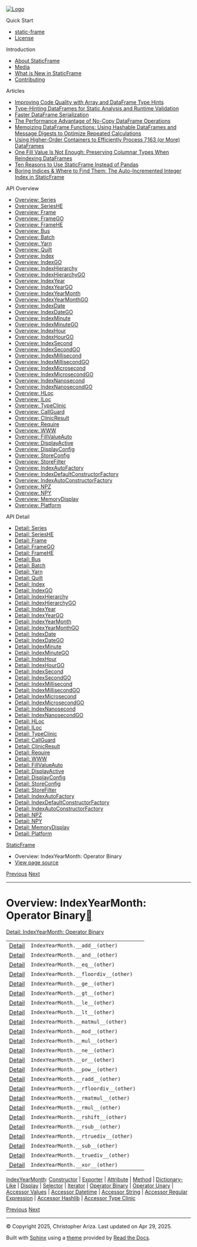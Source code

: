 [![Logo](../_static/sf-logo-web_icon-small.png)](../index.html)

Quick Start

* [static-frame](../readme.html)
* [License](../license.html)

Introduction

* [About StaticFrame](../intro.html)
* [Media](../intro.html#media)
* [What is New in StaticFrame](../new.html)
* [Contributing](../contributing.html)

Articles

* [Improving Code Quality with Array and DataFrame Type Hints](../articles/guard.html)
* [Type-Hinting DataFrames for Static Analysis and Runtime Validation](../articles/ftyping.html)
* [Faster DataFrame Serialization](../articles/serialize.html)
* [The Performance Advantage of No-Copy DataFrame Operations](../articles/no_copy.html)
* [Memoizing DataFrame Functions: Using Hashable DataFrames and Message Digests to Optimize Repeated Calculations](../articles/hash.html)
* [Using Higher-Order Containers to Efficiently Process 7,163 (or More) DataFrames](../articles/uhoc.html)
* [One Fill Value Is Not Enough: Preserving Columnar Types When Reindexing DataFrames](../articles/fill_value.html)
* [Ten Reasons to Use StaticFrame Instead of Pandas](../articles/upgrade.html)
* [Boring Indices & Where to Find Them: The Auto-Incremented Integer Index in StaticFrame](../articles/aiii.html)

API Overview

* [Overview: Series](series.html)
* [Overview: SeriesHE](series_he.html)
* [Overview: Frame](frame.html)
* [Overview: FrameGO](frame_go.html)
* [Overview: FrameHE](frame_he.html)
* [Overview: Bus](bus.html)
* [Overview: Batch](batch.html)
* [Overview: Yarn](yarn.html)
* [Overview: Quilt](quilt.html)
* [Overview: Index](index.html)
* [Overview: IndexGO](index_go.html)
* [Overview: IndexHierarchy](index_hierarchy.html)
* [Overview: IndexHierarchyGO](index_hierarchy_go.html)
* [Overview: IndexYear](index_year.html)
* [Overview: IndexYearGO](index_year_go.html)
* [Overview: IndexYearMonth](index_year_month.html)
* [Overview: IndexYearMonthGO](index_year_month_go.html)
* [Overview: IndexDate](index_date.html)
* [Overview: IndexDateGO](index_date_go.html)
* [Overview: IndexMinute](index_minute.html)
* [Overview: IndexMinuteGO](index_minute_go.html)
* [Overview: IndexHour](index_hour.html)
* [Overview: IndexHourGO](index_hour_go.html)
* [Overview: IndexSecond](index_second.html)
* [Overview: IndexSecondGO](index_second_go.html)
* [Overview: IndexMillisecond](index_millisecond.html)
* [Overview: IndexMillisecondGO](index_millisecond_go.html)
* [Overview: IndexMicrosecond](index_microsecond.html)
* [Overview: IndexMicrosecondGO](index_microsecond_go.html)
* [Overview: IndexNanosecond](index_nanosecond.html)
* [Overview: IndexNanosecondGO](index_nanosecond_go.html)
* [Overview: HLoc](hloc.html)
* [Overview: ILoc](iloc.html)
* [Overview: TypeClinic](type_clinic.html)
* [Overview: CallGuard](call_guard.html)
* [Overview: ClinicResult](clinic_result.html)
* [Overview: Require](require.html)
* [Overview: WWW](www.html)
* [Overview: FillValueAuto](fill_value_auto.html)
* [Overview: DisplayActive](display_active.html)
* [Overview: DisplayConfig](display_config.html)
* [Overview: StoreConfig](store_config.html)
* [Overview: StoreFilter](store_filter.html)
* [Overview: IndexAutoFactory](index_auto_factory.html)
* [Overview: IndexDefaultConstructorFactory](index_default_constructor_factory.html)
* [Overview: IndexAutoConstructorFactory](index_auto_constructor_factory.html)
* [Overview: NPZ](npz.html)
* [Overview: NPY](npy.html)
* [Overview: MemoryDisplay](memory_display.html)
* [Overview: Platform](platform.html)

API Detail

* [Detail: Series](../api_detail/series.html)
* [Detail: SeriesHE](../api_detail/series_he.html)
* [Detail: Frame](../api_detail/frame.html)
* [Detail: FrameGO](../api_detail/frame_go.html)
* [Detail: FrameHE](../api_detail/frame_he.html)
* [Detail: Bus](../api_detail/bus.html)
* [Detail: Batch](../api_detail/batch.html)
* [Detail: Yarn](../api_detail/yarn.html)
* [Detail: Quilt](../api_detail/quilt.html)
* [Detail: Index](../api_detail/index.html)
* [Detail: IndexGO](../api_detail/index_go.html)
* [Detail: IndexHierarchy](../api_detail/index_hierarchy.html)
* [Detail: IndexHierarchyGO](../api_detail/index_hierarchy_go.html)
* [Detail: IndexYear](../api_detail/index_year.html)
* [Detail: IndexYearGO](../api_detail/index_year_go.html)
* [Detail: IndexYearMonth](../api_detail/index_year_month.html)
* [Detail: IndexYearMonthGO](../api_detail/index_year_month_go.html)
* [Detail: IndexDate](../api_detail/index_date.html)
* [Detail: IndexDateGO](../api_detail/index_date_go.html)
* [Detail: IndexMinute](../api_detail/index_minute.html)
* [Detail: IndexMinuteGO](../api_detail/index_minute_go.html)
* [Detail: IndexHour](../api_detail/index_hour.html)
* [Detail: IndexHourGO](../api_detail/index_hour_go.html)
* [Detail: IndexSecond](../api_detail/index_second.html)
* [Detail: IndexSecondGO](../api_detail/index_second_go.html)
* [Detail: IndexMillisecond](../api_detail/index_millisecond.html)
* [Detail: IndexMillisecondGO](../api_detail/index_millisecond_go.html)
* [Detail: IndexMicrosecond](../api_detail/index_microsecond.html)
* [Detail: IndexMicrosecondGO](../api_detail/index_microsecond_go.html)
* [Detail: IndexNanosecond](../api_detail/index_nanosecond.html)
* [Detail: IndexNanosecondGO](../api_detail/index_nanosecond_go.html)
* [Detail: HLoc](../api_detail/hloc.html)
* [Detail: ILoc](../api_detail/iloc.html)
* [Detail: TypeClinic](../api_detail/type_clinic.html)
* [Detail: CallGuard](../api_detail/call_guard.html)
* [Detail: ClinicResult](../api_detail/clinic_result.html)
* [Detail: Require](../api_detail/require.html)
* [Detail: WWW](../api_detail/www.html)
* [Detail: FillValueAuto](../api_detail/fill_value_auto.html)
* [Detail: DisplayActive](../api_detail/display_active.html)
* [Detail: DisplayConfig](../api_detail/display_config.html)
* [Detail: StoreConfig](../api_detail/store_config.html)
* [Detail: StoreFilter](../api_detail/store_filter.html)
* [Detail: IndexAutoFactory](../api_detail/index_auto_factory.html)
* [Detail: IndexDefaultConstructorFactory](../api_detail/index_default_constructor_factory.html)
* [Detail: IndexAutoConstructorFactory](../api_detail/index_auto_constructor_factory.html)
* [Detail: NPZ](../api_detail/npz.html)
* [Detail: NPY](../api_detail/npy.html)
* [Detail: MemoryDisplay](../api_detail/memory_display.html)
* [Detail: Platform](../api_detail/platform.html)

[StaticFrame](../index.html)

* Overview: IndexYearMonth: Operator Binary
* [View page source](../_sources/api_overview/index_year_month-operator_binary.rst.txt)

[Previous](index_year_month-iterator.html "Overview: IndexYearMonth: Iterator")
[Next](index_year_month-operator_unary.html "Overview: IndexYearMonth: Operator Unary")

---

# Overview: IndexYearMonth: Operator Binary[](#overview-indexyearmonth-operator-binary "Link to this heading")

[Detail: IndexYearMonth: Operator Binary](../api_detail/index_year_month-operator_binary.html#api-detail-indexyearmonth-operator-binary)

|  |  |  |
| --- | --- | --- |
| [Detail](../api_detail/index_year_month-operator_binary.html#api-sig-indexyearmonth-add) | `IndexYearMonth.__add__(other)` |  |
| [Detail](../api_detail/index_year_month-operator_binary.html#api-sig-indexyearmonth-and) | `IndexYearMonth.__and__(other)` |  |
| [Detail](../api_detail/index_year_month-operator_binary.html#api-sig-indexyearmonth-eq) | `IndexYearMonth.__eq__(other)` |  |
| [Detail](../api_detail/index_year_month-operator_binary.html#api-sig-indexyearmonth-floordiv) | `IndexYearMonth.__floordiv__(other)` |  |
| [Detail](../api_detail/index_year_month-operator_binary.html#api-sig-indexyearmonth-ge) | `IndexYearMonth.__ge__(other)` |  |
| [Detail](../api_detail/index_year_month-operator_binary.html#api-sig-indexyearmonth-gt) | `IndexYearMonth.__gt__(other)` |  |
| [Detail](../api_detail/index_year_month-operator_binary.html#api-sig-indexyearmonth-le) | `IndexYearMonth.__le__(other)` |  |
| [Detail](../api_detail/index_year_month-operator_binary.html#api-sig-indexyearmonth-lt) | `IndexYearMonth.__lt__(other)` |  |
| [Detail](../api_detail/index_year_month-operator_binary.html#api-sig-indexyearmonth-matmul) | `IndexYearMonth.__matmul__(other)` |  |
| [Detail](../api_detail/index_year_month-operator_binary.html#api-sig-indexyearmonth-mod) | `IndexYearMonth.__mod__(other)` |  |
| [Detail](../api_detail/index_year_month-operator_binary.html#api-sig-indexyearmonth-mul) | `IndexYearMonth.__mul__(other)` |  |
| [Detail](../api_detail/index_year_month-operator_binary.html#api-sig-indexyearmonth-ne) | `IndexYearMonth.__ne__(other)` |  |
| [Detail](../api_detail/index_year_month-operator_binary.html#api-sig-indexyearmonth-or) | `IndexYearMonth.__or__(other)` |  |
| [Detail](../api_detail/index_year_month-operator_binary.html#api-sig-indexyearmonth-pow) | `IndexYearMonth.__pow__(other)` |  |
| [Detail](../api_detail/index_year_month-operator_binary.html#api-sig-indexyearmonth-radd) | `IndexYearMonth.__radd__(other)` |  |
| [Detail](../api_detail/index_year_month-operator_binary.html#api-sig-indexyearmonth-rfloordiv) | `IndexYearMonth.__rfloordiv__(other)` |  |
| [Detail](../api_detail/index_year_month-operator_binary.html#api-sig-indexyearmonth-rmatmul) | `IndexYearMonth.__rmatmul__(other)` |  |
| [Detail](../api_detail/index_year_month-operator_binary.html#api-sig-indexyearmonth-rmul) | `IndexYearMonth.__rmul__(other)` |  |
| [Detail](../api_detail/index_year_month-operator_binary.html#api-sig-indexyearmonth-rshift) | `IndexYearMonth.__rshift__(other)` |  |
| [Detail](../api_detail/index_year_month-operator_binary.html#api-sig-indexyearmonth-rsub) | `IndexYearMonth.__rsub__(other)` |  |
| [Detail](../api_detail/index_year_month-operator_binary.html#api-sig-indexyearmonth-rtruediv) | `IndexYearMonth.__rtruediv__(other)` |  |
| [Detail](../api_detail/index_year_month-operator_binary.html#api-sig-indexyearmonth-sub) | `IndexYearMonth.__sub__(other)` |  |
| [Detail](../api_detail/index_year_month-operator_binary.html#api-sig-indexyearmonth-truediv) | `IndexYearMonth.__truediv__(other)` |  |
| [Detail](../api_detail/index_year_month-operator_binary.html#api-sig-indexyearmonth-xor) | `IndexYearMonth.__xor__(other)` |  |

[IndexYearMonth](index_year_month.html#api-overview-indexyearmonth): [Constructor](index_year_month-constructor.html#api-overview-indexyearmonth-constructor) | [Exporter](index_year_month-exporter.html#api-overview-indexyearmonth-exporter) | [Attribute](index_year_month-attribute.html#api-overview-indexyearmonth-attribute) | [Method](index_year_month-method.html#api-overview-indexyearmonth-method) | [Dictionary-Like](index_year_month-dictionary_like.html#api-overview-indexyearmonth-dictionary-like) | [Display](index_year_month-display.html#api-overview-indexyearmonth-display) | [Selector](index_year_month-selector.html#api-overview-indexyearmonth-selector) | [Iterator](index_year_month-iterator.html#api-overview-indexyearmonth-iterator) | [Operator Binary](#api-overview-indexyearmonth-operator-binary) | [Operator Unary](index_year_month-operator_unary.html#api-overview-indexyearmonth-operator-unary) | [Accessor Values](index_year_month-accessor_values.html#api-overview-indexyearmonth-accessor-values) | [Accessor Datetime](index_year_month-accessor_datetime.html#api-overview-indexyearmonth-accessor-datetime) | [Accessor String](index_year_month-accessor_string.html#api-overview-indexyearmonth-accessor-string) | [Accessor Regular Expression](index_year_month-accessor_regular_expression.html#api-overview-indexyearmonth-accessor-regular-expression) | [Accessor Hashlib](index_year_month-accessor_hashlib.html#api-overview-indexyearmonth-accessor-hashlib) | [Accessor Type Clinic](index_year_month-accessor_type_clinic.html#api-overview-indexyearmonth-accessor-type-clinic)

[Previous](index_year_month-iterator.html "Overview: IndexYearMonth: Iterator")
[Next](index_year_month-operator_unary.html "Overview: IndexYearMonth: Operator Unary")

---

© Copyright 2025, Christopher Ariza.
Last updated on Apr 29, 2025.

Built with [Sphinx](https://www.sphinx-doc.org/) using a
[theme](https://github.com/readthedocs/sphinx_rtd_theme)
provided by [Read the Docs](https://readthedocs.org).